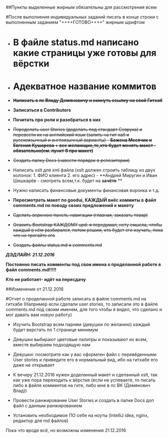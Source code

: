 ##Пункты выделенные жирным обязательны для рассмотрения всем

#После выполнения индивидуальных заданий писать в конце строки с выполненным заданием "++++ГОТОВО++++" жирным шрифтом

* # **В файле status.md написано какие страницы уже готовы для вёрстки**

* # **Адекватное название коммитов**

* ~~**Написать в лс Владу Демяновичу и скинуть ссылку на свой Гитхаб**~~

* **Записаться в Contributors**

* **Почитать про роли и разобраться в них**

* ~~Переделать  user Stories (доделать под стандарт Севрука) и перевести их на английский язык (залить на гит хаб и русскоязычный и англоязычный варианты) -
**Божена Месячик и Евгения Кушарева + все желающие,те,кто будет менять макет - обязательно(см. пункт 8 про макет)**~~

* ~~Создать папку Docs (навести порядок в репозитории)~~

* Написать xslt для xml файла (xslt должен строить таблицу из двух колонок: 1. ФИО клиента 2. его адрес) -
**Андрей Миругин и Иван Шишкарёв - смотреть всем,т.к. будет на **зачёте** **

* Нужно написать финансовые документы финансовая воронка и т.д.

* **Пересмотреть макет по goodui, КАЖДЫЙ внёс коммиты в файл comments.md по поводу своих предложений к макету**

* ~~Сделать верхнюю панель навигации (главная, заказать товар)~~

* ~~Освоить Bootstrap КАЖДОМУ upd: я передумал, нету смысла, чтобы каждый в нём разбирался, потом решим, кто будет его изучать, пока что не трогайте его~~

* ~~Создать файлы status.md и comments.md~~

***ДЭДЛАЙН: 21.12.2016***

**Постоянно писать комменты под свои имена о проделанной работе в файл comments.md!!!!!**

**Кто не работает- идёт на пересдачу**


##Изменения от 21.12.2016

#Отчет о проделанной работе записать в файле comments.md на гитхабе (Например если сделали user stories, то записали это в файле comments.md под своим именем, для того чтобы я видел, что сделано и мог давать вам новую работу)

* Изучить Bootstrap всем парням (девушки по желанию) каждый будет верстать по 1 странице минимум

* Девушки выбирают цветовые палитры и показывают их всем, вместе выбираем подходящую нам

* Девушки: посмотрите как у вас оформлен файл с перевёденными User stories и приведите его в нормальный вид, ибо на гитхабе его даже не открывает

* К вечеру 21.12.2016 нужен доделанный макет и сделанный xslt, так как уже пора переходить к вёрстке (если не успеваете, то писать либо в файле комментов на гите, либо мне в лс ВК (Демянович Влад))

* Провести ранжирование User Stories и создать в папке Docs доп файл с данным ранжированием

* Установить необходимое ПО себе на ноуты (IntelliJ idea, nginx, редактор для md файлов)

Пока что вроде всё, но возможны изменения 21.12.2016
